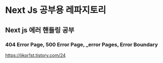# Next Js 공부용 레파지토리

## Next js 에러 핸들링 공부

### 404 Error Page, 500 Error Page, \_error Pages, Error Boundary

https://jikor1st.tistory.com/24
